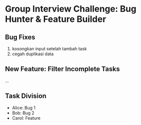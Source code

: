 # Group Interview Challenge: Bug Hunter & Feature Builder

## Bug Fixes
1. kosongkan input setelah tambah task
2. cegah duplikasi data

## New Feature: Filter Incomplete Tasks
...

## Task Division
- Alice: Bug 1
- Bob: Bug 2
- Carol: Feature
